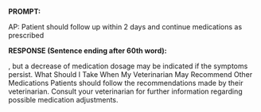 **PROMPT:**

AP:  Patient should follow up within 2 days and continue medications as prescribed

**RESPONSE (Sentence ending after 60th word):**

, but a decrease of medication dosage may be indicated if the symptoms persist. What Should I Take When My Veterinarian May Recommend Other Medications  Patients should follow the recommendations made by their veterinarian. Consult your veterinarian for further information regarding possible medication adjustments. 
